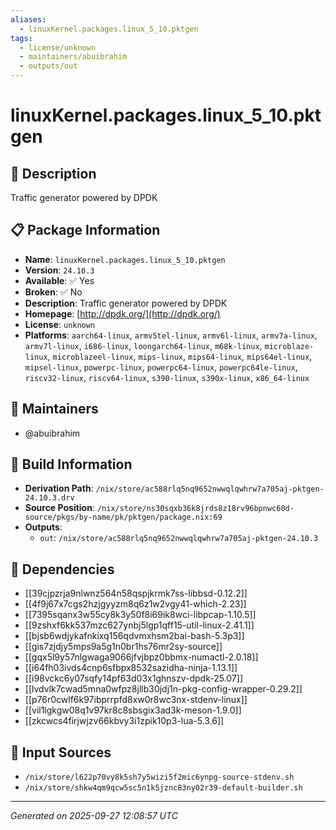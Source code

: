 ```yaml
---
aliases:
  - linuxKernel.packages.linux_5_10.pktgen
tags:
  - license/unknown
  - maintainers/abuibrahim
  - outputs/out
---
```


# linuxKernel.packages.linux_5_10.pktgen

## 📝 Description

Traffic generator powered by DPDK

## 📋 Package Information

- **Name**: `linuxKernel.packages.linux_5_10.pktgen`
- **Version**: `24.10.3`
- **Available**: ✅ Yes
- **Broken**: ✅ No
- **Description**: Traffic generator powered by DPDK
- **Homepage**: [http://dpdk.org/](http://dpdk.org/)
- **License**: `unknown`
- **Platforms**: `aarch64-linux`, `armv5tel-linux`, `armv6l-linux`, `armv7a-linux`, `armv7l-linux`, `i686-linux`, `loongarch64-linux`, `m68k-linux`, `microblaze-linux`, `microblazeel-linux`, `mips-linux`, `mips64-linux`, `mips64el-linux`, `mipsel-linux`, `powerpc-linux`, `powerpc64-linux`, `powerpc64le-linux`, `riscv32-linux`, `riscv64-linux`, `s390-linux`, `s390x-linux`, `x86_64-linux`
## 👥 Maintainers

- @abuibrahim


## 🔧 Build Information

- **Derivation Path**: `/nix/store/ac588rlq5nq9652nwwqlqwhrw7a705aj-pktgen-24.10.3.drv`
- **Source Position**: `/nix/store/ns30sqxb36k8jrds8z18rv96bpnwc60d-source/pkgs/by-name/pk/pktgen/package.nix:69`
- **Outputs**:
  - `out`:  `/nix/store/ac588rlq5nq9652nwwqlqwhrw7a705aj-pktgen-24.10.3`

## 🔗 Dependencies

- [[39cjpzrja9nlwnz564n58qspjkrmk7ss-libbsd-0.12.2]]
- [[4f9j67x7cgs2hzjgyyzm8q6z1w2vgy41-which-2.23]]
- [[7395sqanx3w55cy8k3y50f8i69ik8wci-libpcap-1.10.5]]
- [[9zshxf6kk537mzc627ynbj5lgp1qff15-util-linux-2.41.1]]
- [[bjsb6wdjykafnkixq156qdvmxhsm2bai-bash-5.3p3]]
- [[gis7zjdjy5mps9a5g1n0br1hs76mr2sy-source]]
- [[gqx5l9y57nlgwaga9066jfvjbpz0bbmx-numactl-2.0.18]]
- [[i64fh03ivds4cnp6sfbpx8532sazidha-ninja-1.13.1]]
- [[i98vckc6y07sqfy14pf63d03x1ghnszv-dpdk-25.07]]
- [[lvdvlk7cwad5mna0wfpz8jllb30jdj1n-pkg-config-wrapper-0.29.2]]
- [[p76r0cwlf6k97ibprrpfd8xw0r8wc3nx-stdenv-linux]]
- [[vil1lgkgw08q1v97kr8c8sbsgix3ad3k-meson-1.9.0]]
- [[zkcwcs4firjwjzv66kbvy3i1zpik10p3-lua-5.3.6]]

## 📁 Input Sources

- `/nix/store/l622p70vy8k5sh7y5wizi5f2mic6ynpg-source-stdenv.sh`
- `/nix/store/shkw4qm9qcw5sc5n1k5jznc83ny02r39-default-builder.sh`

---
*Generated on 2025-09-27 12:08:57 UTC*

